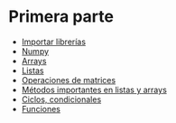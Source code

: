 # Primera parte 
- [Importar librerías](https://github.com/RocaBilly/Procesamiento-de-im-genes-m-dicas-con-Python/tree/Primera-parte-Introducci%C3%B3n-a-Python/Importar%20librerias)
- [Numpy](https://github.com/RocaBilly/Procesamiento-de-im-genes-m-dicas-con-Python/commit/aae66bfe36296a58a1c9d464782612d3645a345f)
- [Arrays](https://github.com/RocaBilly/Procesamiento-de-im-genes-m-dicas-con-Python/blob/Primera-parte-Introducci%C3%B3n-a-Python/Arrays.md)
- [Listas]()
- [Operaciones de matrices]()
- [Métodos importantes en listas y arrays]()
- [Ciclos, condicionales]()
- [Funciones]()
